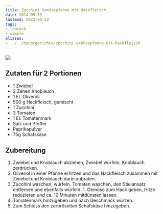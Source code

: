 ```yaml
---
title: Zucchini Gemüsepfanne mit Hackfleisch
date: 2014-09-19
lastmod: 2022-06-22
tags:
- lowcarb
- simple
aliases:
- ../../hauptgerichte/zucchini-gemüsepfanne-mit-hackfleisch
---
```


![](/img/zucchini-gemüsepfanne-mit-hackfleisch.webp)

## Zutaten für 2 Portionen
- 1 Zwiebel
- 2 Zehen Knoblauch
- 1 EL Olivenöl
- 500 g Hackfleisch, gemischt
- 1 Zucchini
- 3 Tomaten
- 1 EL Tomatenmark
- Salz und Pfeffer
- Paprikapulver
- 75g Schafskäse

## Zubereitung
1. Zwiebel und Knoblauch abziehen, Zwiebel würfeln, Knoblauch zerdrücken.
1. Olivenöl in einer Pfanne erhitzen und das Hackfleisch zusammen mit Zwiebel und Knoblauch darin anbraten.
1. Zucchini waschen, würfeln. Tomaten waschen, den Stielansatz entfernen und ebenfalls würfeln. 1. Gemüse zum Hack geben, Hitze reduzieren und ca. 10 Minuten mitdünsten lassen.
1. Tomatenmark hinzugeben und nach Geschmack würzen.
1. Zum Schluss den zerbröselten Schafskäse hinzugeben.
